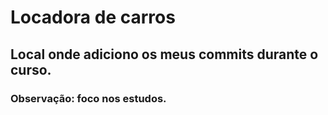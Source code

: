 ﻿# Locadora de carros
## Local onde adiciono os meus commits durante o curso.
### Observação: foco nos estudos.

